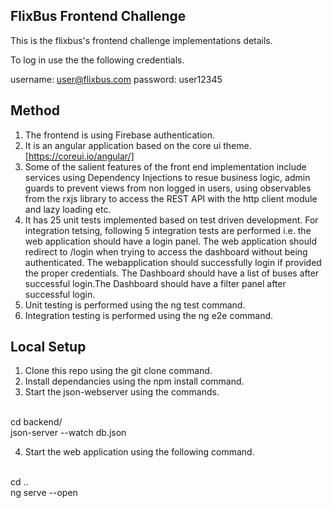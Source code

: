 ## FlixBus Frontend Challenge

This is the flixbus's frontend challenge implementations details.

To log in use the the following credentials.
<br>

username: user@flixbus.com
password: user12345

## Method

1. The frontend is using Firebase authentication.
2. It is an angular application based on the core ui theme.[https://coreui.io/angular/]
3. Some of the salient features of the front end implementation include services using Dependency Injections to resue business logic, admin guards to prevent views from non logged in users, using observables from the rxjs library to access the REST API with the http client module and lazy loading etc.
4. It has 25 unit tests implemented based on test driven development. For integration tetsing, following 5 integration tests are performed i.e. the web application should have a login panel. The web application should redirect to /login when trying to access the dashboard without being authenticated. The webapplication should successfully login if provided the proper credentials. The Dashboard should have a list of buses after successful login.The Dashboard should have a filter panel after successful login.
5. Unit testing is performed using the ng test command.
6. Integration testing is performed using the ng e2e command.

## Local Setup

1. Clone this repo using the git clone command.
2. Install dependancies using the npm install command.
3. Start the json-webserver using the commands.

<br>cd backend/
<br>json-server --watch db.json

4. Start the web application using the following command.

<br>cd ..
<br>ng serve --open
